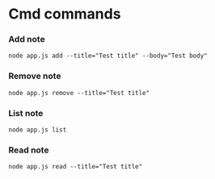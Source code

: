 # Cmd commands

### Add note
```
node app.js add --title="Test title" --body="Test body"
```

### Remove note
```
node app.js remove --title="Test title"
```

### List note
```
node app.js list
```

### Read note
```
node app.js read --title="Test title"
```